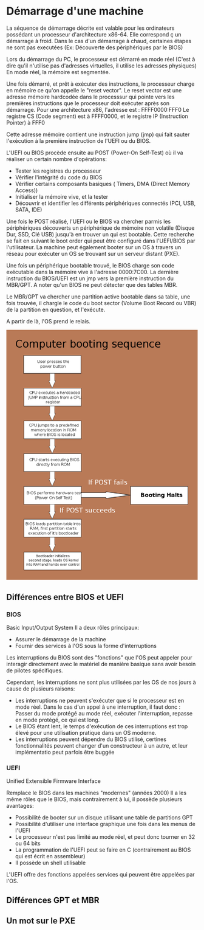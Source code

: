 # Démarrage d'une machine

La séquence de démarrage décrite est valable pour les ordinateurs possédant un processeur d'architecture x86-64.
Elle correspond ç un démarrage à froid. Dans le cas d'un démarrage à chaud, certaines étapes ne sont pas executées (Ex: Découverte des périphériques par le BIOS)

Lors du démarrage du PC, le processeur est démarré en mode réel (C'est à dire qu'il n'utilise pas d'adresses virtuelles, il utilise les adresses physiques)
En mode réel, la mémoire est segmentée.

Une fois démarré, et prêt à exécuter des instructions, le processeur charge en mémoire ce qu'on appelle le "reset vector".
Le reset vector est une adresse mémoire hardcodée dans le processsur qui pointe vers les premières instructions que le processeur doit exécuter après son démarrage.
Pour une architecture x86, l'adresse est : FFFF0000:FFF0 
Le registre CS (Code segment) est à FFFF0000, et le registre IP (Instruction Pointer) à FFF0

Cette adresse mémoire contient une instruction jump (jmp) qui fait sauter l'exécution à la première instruction de l'UEFI ou du BIOS.

L'UEFI ou BIOS procède ensuite au POST (Power-On Self-Test) où il va réaliser un certain nombre d'opérations:
- Tester les registres du processeur
- Vérifier l'intégrité du code du BIOS
- Vérifier certains composants basiques ( Timers, DMA (Direct Memory Access))
- Initialiser la mémoire vive, et la tester
- Découvrir et identifier les différents périphériques connectés (PCI, USB, SATA, IDE)

Une fois le POST réalisé, l'UEFI ou le BIOS va chercher parmis les périphériques découverts un périphérique de mémoire non volatile (Disque Dur, SSD, Clé USB) jusqu'à en trouver un qui est bootable.
Cette recherche se fait en suivant le boot order qui peut être configuré dans l'UEFI/BIOS par l'utilisateur.
La machine peut également booter sur un OS à travers un réseau pour exécuter un OS se trouvant sur un serveur distant (PXE).

Une fois un périphérique bootable trouvé, le BIOS charge son code exécutable dans la mémoire vive à l'adresse 0000:7C00.
La dernière instruction du BIOS/UEFI est un jmp vers la première instruction du MBR/GPT.
A noter qu'un BIOS ne peut détecter que des tables MBR.

Le MBR/GPT va chercher une partition active bootable dans sa table, une fois trouvée, il chargle le code du boot sector (Volume Boot Record ou VBR) de la partition en question, et l'exécute.

A partir de là, l'OS prend le relais.

![Image boot](../images/boot.png)

## Différences entre BIOS et UEFI

### BIOS
Basic Input/Output System
Il a deux rôles principaux:
- Assurer le démarrage de la machine
- Fournir des services à l'OS sous la forme d'interruptions

Les interruptions du BIOS sont des "fonctions" que l'OS peut appeler pour interagir directement avec le matériel de manière basique sans avoir besoin de pilotes spécifiques.

 Cependant, les interruptions ne sont plus utilisées par les OS de nos jours à cause de plusieurs raisons:
 - Les interruptions ne peuvent s'exécuter que si le processeur est en mode réel. Dans le cas d'un appel à une interruption, il faut donc : Passer du mode protégé au mode réel, exécuter l'interruption, repasse en mode protégé, ce qui est long.
 - Le BIOS étant lent, le temps d'exécution de ces interruptions est trop élevé pour une utilisation pratique dans un OS moderne.
 - Les interruptions peuvent dépendre du BIOS utilisé, certines fonctionnalités peuvent changer d'un constructeur à un autre, et leur implémentatio peut parfois être buggée

### UEFI
Unified Extensible Firmware Interface

Remplace le BIOS dans les machines "modernes" (années 2000)
Il a les même rôles que le BIOS, mais contrairement à lui, il possède plusieurs avantages:
- Possibilité de booter sur un disque utilisant une table de partitions GPT
- Possibilité d'utiliser une interface graphique une fois dans les menus de l'UEFI
- Le processeur n'est pas limité au mode réel, et peut donc tourner en 32 ou 64 bits
- La programmation de l'UEFI peut se faire en C (contrairement au BIOS qui est écrit en assembleur)
- Il possède un shell utilisable

L'UEFI offre des fonctions appelées services qui peuvent être appelées par l'OS.

## Différences GPT et MBR




## Un mot sur le PXE
